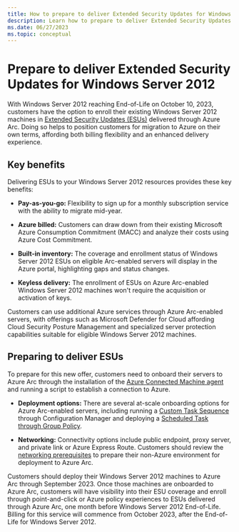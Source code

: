 ```yaml
---
title: How to prepare to deliver Extended Security Updates for Windows Server 2012 through Azure Arc
description: Learn how to prepare to deliver Extended Security Updates for Windows Server 2012 through Azure Arc.
ms.date: 06/27/2023
ms.topic: conceptual
---
```


# Prepare to deliver Extended Security Updates for Windows Server 2012

With Windows Server 2012 reaching End-of-Life on October 10, 2023, customers have the option to enroll their existing Windows Server 2012 machines in [Extended Security Updates (ESUs)](/windows-server/get-started/extended-security-updates-overview) delivered through Azure Arc. Doing so helps to position customers for migration to Azure on their own terms, affording both billing flexibility and an enhanced delivery experience.

## Key benefits

Delivering ESUs to your Windows Server 2012 resources provides these key benefits:

- **Pay-as-you-go:** Flexibility to sign up for a monthly subscription service with the ability to migrate mid-year.

- **Azure billed:** Customers can draw down from their existing Microsoft Azure Consumption Commitment (MACC) and analyze their costs using Azure Cost Commitment.

- **Built-in inventory:** The coverage and enrollment status of Windows Server 2012 ESUs on eligible Arc-enabled servers will display in the Azure portal, highlighting gaps and status changes.

- **Keyless delivery:** The enrollment of ESUs on Azure Arc-enabled Windows Server 2012 machines won't require the acquisition or activation of keys.

Customers can use additional Azure services through Azure Arc-enabled servers, with offerings such as Microsoft Defender for Cloud affording Cloud Security Posture Management and specialized server protection capabilities suitable for eligible Windows Server 2012 machines. 

## Preparing to deliver ESUs

To prepare for this new offer, customers need to onboard their servers to Azure Arc through the installation of the [Azure Connected Machine agent](agent-overview.md) and running a script to establish a connection to Azure.

- **Deployment options:** There are several at-scale onboarding options for Azure Arc-enabled servers, including running a [Custom Task Sequence](onboard-configuration-manager-custom-task.md) through Configuration Manager and deploying a [Scheduled Task through Group Policy](onboard-group-policy-powershell.md).

- **Networking:** Connectivity options include public endpoint, proxy server, and private link or Azure Express Route. Customers should review the [networking prerequisites](network-requirements.md) to prepare their non-Azure environment for deployment to Azure Arc.

Customers should deploy their Windows Server 2012 machines to Azure Arc through September 2023. Once those machines are onboarded to Azure Arc, customers will have visibility into their ESU coverage and enroll through point-and-click or Azure policy experiences to ESUs delivered through Azure Arc, one month before Windows Server 2012 End-of-Life. Billing for this service will commence from October 2023, after the End-of-Life for Windows Server 2012.
